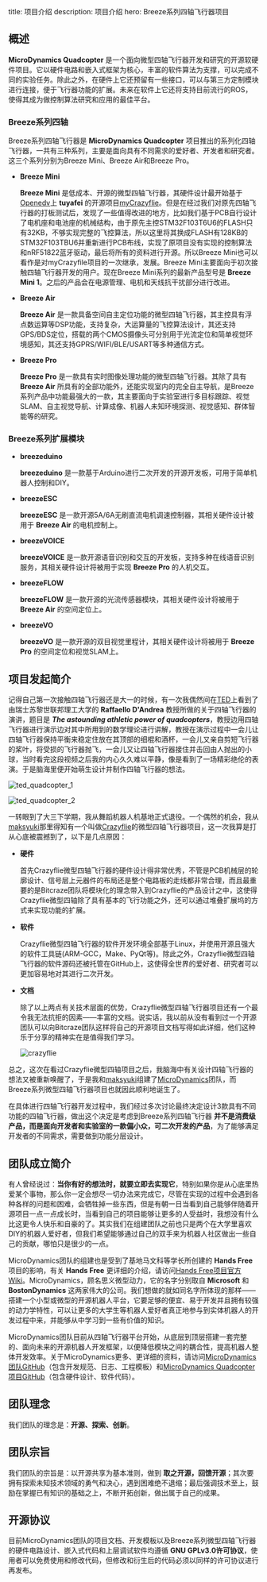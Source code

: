 title: 项目介绍
description: 项目介绍
hero: Breeze系列四轴飞行器项目

## 概述

**MicroDynamics Quadcopter** 是一个面向微型四轴飞行器开发和研究的开源软硬件项目。它以硬件电路和嵌入式框架为核心，丰富的软件算法为支撑，可以完成不同的实验任务。除此之外，在硬件上它还预留有一些接口，可以与第三方定制模块进行连接，便于飞行器功能的扩展。未来在软件上它还将支持目前流行的ROS，使得其成为做控制算法研究和应用的最佳平台。

### Breeze系列四轴

Breeze系列四轴飞行器是 **MicroDynamics Quadcopter** 项目推出的系列化四轴飞行器，一共有三种系列，主要是面向具有不同需求的爱好者、开发者和研究者。这三个系列分别为Breeze Mini、Breeze Air和Breeze Pro。

* **Breeze Mini**

    **Breeze Mini** 是低成本、开源的微型四轴飞行器，其硬件设计最开始基于[Openedv](http://www.openedv.com/)上 **tuyafei** 的开源项目[myCrazyflie](http://www.openedv.com/posts/list/40686.htm)。但是在经过我们对原先四轴飞行器的打板测试后，发现了一些值得改进的地方，比如我们基于PCB自行设计了电机座和电池座的机械结构，由于原先主控STM32F103T6U6的FLASH只有32KB，不够实现完整的飞控算法，所以这里将其换成FLASH有128KB的STM32F103TBU6并重新进行PCB布线，实现了原项目没有实现的控制算法和nRF51822蓝牙驱动，最后将所有的资料进行开源。所以Breeze Mini也可以看作是对myCrazyfile项目的一次继承，发展。Breeze Mini主要面向于初次接触四轴飞行器开发的用户。现在Breeze Mini系列的最新产品型号是 **Breeze Mini 1**。之后的产品会在电源管理、电机和天线抗干扰部分进行改进。

* **Breeze Air**
    
    **Breeze Air** 是一款具备空间自主定位功能的微型四轴飞行器，其主控具有浮点数运算等DSP功能，支持复杂，大运算量的飞控算法设计，其还支持GPS/BDS定位，搭载的两个CMOS摄像头可分别用于光流定位和简单视觉环境感知，其还支持GPRS/WIFI/BLE/USART等多种通信方式。

* **Breeze Pro**

    **Breeze Pro** 是一款具有实时图像处理功能的微型四轴飞行器。其除了具有 **Breeze Air** 所具有的全部功能外，还能实现室内的完全自主导航，是Breeze系列产品中功能最强大的一款，其主要面向于实验室进行多目标跟踪、视觉SLAM、自主视觉导航、计算成像、机器人未知环境探测、视觉感知、群体智能等的研究。

### Breeze系列扩展模块

* **breezeduino**

    **breezeduino** 是一款基于Arduino进行二次开发的开源开发板，可用于简单机器人控制和DIY。

* **breezeESC**

    **breezeESC** 是一款开源5A/6A无刷直流电机调速控制器，其相关硬件设计被用于 **Breeze Air** 的电机控制上。

* **breezeVOICE**
  
    **breezeVOICE** 是一款开源语音识别和交互的开发板，支持多种在线语音识别服务，其相关硬件设计将被用于实现 **Breeze Pro** 的人机交互。

* **breezeFLOW**

    **breezeFLOW** 是一款开源的光流传感器模块，其相关硬件设计将被用于 **Breeze Air** 的空间定位上。

* **breezeVO**

    **breezeVO** 是一款开源的双目视觉里程计，其相关硬件设计将被用于 **Breeze Pro** 的空间定位和视觉SLAM上。

## 项目发起简介

记得自己第一次接触四轴飞行器还是大一的时候，有一次我偶然间在[TED](https://www.ted.com)上看到了由瑞士苏黎世联邦理工大学的 **Raffaello D'Andrea** 教授所做的关于四轴飞行器的演讲，题目是 ***The astounding athletic power of quadcopters***，教授边用四轴飞行器进行演示边对其中所用到的数学理论进行讲解，教授在演示过程中一会儿让四轴飞行器保持平衡来稳定住放在其顶部的细棍和酒杯，一会儿又亲自剪短飞行器的桨叶，将受损的飞行器抛飞，一会儿又让四轴飞行器接住并击回由人抛出的小球，当时看完这段视频之后我的内心久久难以平静，像是看到了一场精彩绝伦的表演。于是脑海里便开始萌生设计并制作四轴飞行器的想法。

![ted_quadcopter_1](https://microdynamics-1256406063.cos.ap-shanghai.myqcloud.com/ted/ted_quadcopter_1.jpg)

![ted_quadcopter_2](https://microdynamics-1256406063.cos.ap-shanghai.myqcloud.com/ted/ted_quadcopter_2.jpg)

一转眼到了大三下学期，我从舞蹈机器人机基地正式退役。一个偶然的机会，我从[maksyuki](https://github.com/maksyuki)那里得知有一个叫做[Crazyflie](https://www.bitcraze.io)的微型四轴飞行器项目，这一次我算是打从心底被震撼到了，以下是几点原因：

* **硬件**

    首先Crazyflie微型四轴飞行器的硬件设计得非常优秀，不管是PCB机械层的轮廓设计、信号层上元器件的布局还是整个电路板的走线都非常合理，而且最重要的是Bitcraze团队将模块化的理念带入到Crazyflie的产品设计之中，这使得Crazyflie微型四轴除了具有基本的飞行功能之外，还可以通过堆叠扩展坞的方式来实现功能的扩展。

* **软件**

    Crazyflie微型四轴飞行器的软件开发环境全部基于Linux，并使用开源且强大的软件工具链(ARM-GCC，Make、PyQt等)。除此之外，Crazyflie微型四轴飞行器的软件源码还被托管在GitHub上，这使得全世界的爱好者、研究者可以更加容易地对其进行二次开发。

* **文档**

    除了以上两点有关技术层面的优势，Crazyflie微型四轴飞行器项目还有一个最令我无法抗拒的因素——丰富的文档。说实话，我以前从没有看到过一个开源团队可以向Bitcraze团队这样将自己的开源项目文档写得如此详细，他们这种乐于分享的精神实在是值得我们学习。

    ![crazyflie](https://microdynamics-1256406063.cos.ap-shanghai.myqcloud.com/crazyflie/crazyflie.jpg)

总之，这次在看过Crazyflie微型四轴项目之后，我脑海中有关设计四轴飞行器的想法又被重新唤醒了，于是我和[maksyuki](https://github.com/maksyuki)组建了[MicroDynamics](https://github.com/microdynamics)团队，而Breeze系列微型四轴飞行器项目也就因此顺利地诞生了。

在具体进行四轴飞行器开发过程中，我们经过多次讨论最终决定设计3款具有不同功能的四轴飞行器，做出这个决定是考虑到Breeze系列四轴飞行器 **并不是消费级产品，而是面向开发者和实验室的一款偏小众，可二次开发的产品**，为了能够满足开发者的不同需求，需要做到功能分层设计。

## 团队成立简介

有人曾经说过：**当你有好的想法时，就要立即去实现它**，特别如果你是从心底里热爱某个事物，那么你一定会想尽一切办法来完成它，尽管在实现的过程中会遇到各种各样的问题和困难，会牺牲掉一些东西，但是有朝一日当看到自己能够伴随着开源项目一点一点成长时，当看到自己的项目能够让更多的人受益时，我想没有什么比这更令人快乐和自豪的了。其实我们在组建团队之前也只是两个在大学里喜欢DIY的机器人爱好者，但我们希望能够通过自己的双手来为机器人社区做出一些自己的贡献，哪怕只是很少的一点。

MicroDynamics团队的组建也是受到了基地马文科等学长所创建的 **Hands Free** 项目的影响，有关 **Hands Free** 更详细的介绍，请访问[Hands Free项目官方Wiki](https://github.com/HANDS-FREE/HANDS-FREE.github.io/wiki)。MicroDynamics，顾名思义微型动力，它的名字分别取自 **Microsoft** 和 **BostonDynamics** 这两家伟大的公司。我们想做的就如同名字所体现的那样——搭建一个小型或微型的开源机器人平台，它要足够的便宜、易于开发并且拥有较强的动力学特性，可以让更多的大学生等机器人爱好者真正地参与到实体机器人的开发过程中来，并能够从中学习到一些有价值的知识。

MicroDynamics团队目前从四轴飞行器平台开始，从底层到顶层搭建一套完整的、面向未来的开源机器人开发框架，以便降低模块之间的耦合性，提高机器人整体开发效率。关于MicroDynamics更多、更详细的资料，请访问[MicroDynamics团队GitHub](https://github.com/microdynamics)（包含开发规范、日志、工程模板）和[MicroDynamics Quadcopter项目GitHub](https://github.com/microdynamics-quadcopter)（包含硬件设计、软件代码）。

## 团队理念

我们团队的理念是：**开源、探索、创新**。

## 团队宗旨

我们团队的宗旨是：以开源共享为基本准则，做到 **取之开源，回馈开源**；其次要拥有探索未知技术领域的勇气和决心，遇到困难绝不退缩；最后强调技术至上，鼓励在掌握已有知识的基础之上，不断开拓创新，做出属于自己的成果。

## 开源协议

目前MicroDynamics团队的项目文档、开发模板以及Breeze系列微型四轴飞行器的硬件电路设计、嵌入式代码和上层调试软件均遵循 **GNU GPLv3.0许可协议**，使用者可以免费使用和修改代码，但修改和衍生后的代码必须以同样的许可协议进行再发布。
